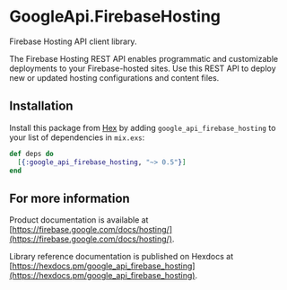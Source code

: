 # GoogleApi.FirebaseHosting

Firebase Hosting API client library.

The Firebase Hosting REST API enables programmatic and customizable deployments to your Firebase-hosted sites. Use this REST API to deploy new or updated hosting configurations and content files.

## Installation

Install this package from [Hex](https://hex.pm) by adding
`google_api_firebase_hosting` to your list of dependencies in `mix.exs`:

```elixir
def deps do
  [{:google_api_firebase_hosting, "~> 0.5"}]
end
```

## For more information

Product documentation is available at [https://firebase.google.com/docs/hosting/](https://firebase.google.com/docs/hosting/).

Library reference documentation is published on Hexdocs at
[https://hexdocs.pm/google_api_firebase_hosting](https://hexdocs.pm/google_api_firebase_hosting).
